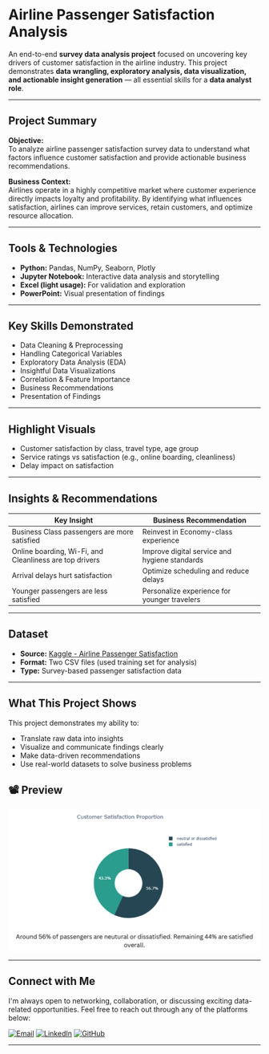 # Airline Passenger Satisfaction Analysis

An end-to-end **survey data analysis project** focused on uncovering key drivers of customer satisfaction in the airline industry. This project demonstrates **data wrangling, exploratory analysis, data visualization, and actionable insight generation** — all essential skills for a **data analyst role**.

---

## Project Summary

**Objective:**  
To analyze airline passenger satisfaction survey data to understand what factors influence customer satisfaction and provide actionable business recommendations.

**Business Context:**  
Airlines operate in a highly competitive market where customer experience directly impacts loyalty and profitability. By identifying what influences satisfaction, airlines can improve services, retain customers, and optimize resource allocation.

---

## Tools & Technologies

- **Python:** Pandas, NumPy, Seaborn, Plotly  
- **Jupyter Notebook:** Interactive data analysis and storytelling  
- **Excel (light usage):** For validation and exploration  
- **PowerPoint:** Visual presentation of findings

---

## Key Skills Demonstrated

-  Data Cleaning & Preprocessing  
-  Handling Categorical Variables  
-  Exploratory Data Analysis (EDA)  
-  Insightful Data Visualizations  
-  Correlation & Feature Importance  
-  Business Recommendations  
-  Presentation of Findings  

---

##  Highlight Visuals

- Customer satisfaction by class, travel type, age group
- Service ratings vs satisfaction (e.g., online boarding, cleanliness)
- Delay impact on satisfaction

---

## Insights & Recommendations

| Key Insight | Business Recommendation |
|-------------|--------------------------|
| Business Class passengers are more satisfied | Reinvest in Economy-class experience |
| Online boarding, Wi-Fi, and Cleanliness are top drivers | Improve digital service and hygiene standards |
| Arrival delays hurt satisfaction | Optimize scheduling and reduce delays |
| Younger passengers are less satisfied | Personalize experience for younger travelers |

---

## Dataset

- **Source:** [Kaggle - Airline Passenger Satisfaction](https://www.kaggle.com/datasets/teejmahal20/airline-passenger-satisfaction)  
- **Format:** Two CSV files (used training set for analysis)  
- **Type:** Survey-based passenger satisfaction data

---

## What This Project Shows

This project demonstrates my ability to:
- Translate raw data into insights
- Visualize and communicate findings clearly
- Make data-driven recommendations
- Use real-world datasets to solve business problems

## 📽️ Preview

![Project Preview](Visualization%20Images/Customer%20Satisfaction%20Proportion.jpg)

---

## Connect with Me

I'm always open to networking, collaboration, or discussing exciting data-related opportunities. Feel free to reach out through any of the platforms below:

[![Email](https://img.shields.io/badge/Email-Jamil.ad611@gmail.com-D14836?style=flat&logo=gmail&logoColor=white)](mailto:Jamil.ad611@gmail.com)
[![LinkedIn](https://img.shields.io/badge/LinkedIn-Jamil611-0A66C2?style=flat&logo=linkedin&logoColor=white)](https://www.linkedin.com/in/jamil611)
[![GitHub](https://img.shields.io/badge/GitHub-Jamil611-100000?style=flat&logo=github&logoColor=white)](https://github.com/Jamil611)

---